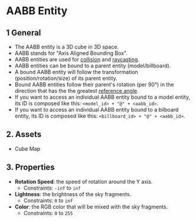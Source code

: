 # AABB Entity

## 1 General

- The AABB entity is a 3D cube in 3D space.
- AABB stands for "Axis Aligned Bounding Box".
- AABB entities are used for [collision](https://en.wikipedia.org/wiki/Collision_detection) and [raycasting](https://en.wikipedia.org/wiki/Ray_casting).
- AABB entities can be bound to a parent entity (model/billboard).
- A bound AABB entity will follow the transformation (position/rotation/size) of its parent entity.
- Bound AABB entities follow their parent's rotation (per 90&deg;) in the direction that has the the greatest [reference angle](https://brilliant.org/wiki/reference-angle/).
- If you want to access an individual AABB entity bound to a model entity, its ID is composed like this: `<model_id> + "@" + <aabb_id>`.
- If you want to access an individual AABB entity bound to a bilboard entity, its ID is composed like this: `<billboard_id> + "@" + <aabb_id>`.

## 2. Assets

- Cube Map

## 3. Properties

- **Rotation Speed**: the speed of rotation around the Y axis.
  - Constraints: `-inf` to `inf`
- **Lightness**: the brightness of the sky fragments.
  - Constraints: `0` to `inf`
- **Color**: the RGB color that will be mixed with the sky fragments.
  - Constraints: `0` to `255`
